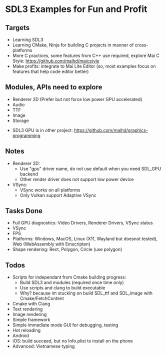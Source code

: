 # SDL3 Examples for Fun and Profit

## Targets
- Learning SDL3
- Learning CMake, Ninja for building C projects in manner of cross-platforms
- More C practices, some features from C++ use required, explore Mai C Style: https://github.com/maihd/maicstyle
- Make profits: integrate to Mai Lite Editor (so, most examples focus on features that help code editor better)

## Modules, APIs need to explore
- Renderer 2D (Prefer but not force low power GPU accelerated)
- Audio
- TTF
- Image
- Storage
* SDL3 GPU is in other project: https://github.com/maihd/graphics-programming 

## Notes
- Renderer 2D: 
    - Use "gpu" driver name, do not use default when you need SDL_GPU backend
    - Other render driver does not support low power device
- VSync:
    - VSync works on all platforms
    - Only Vulkan support Adaptive VSync

## Tasks Done
- Full GPU diagnostics: Video Drivers, Renderer Drivers, VSync status
- VSync
- FPS
- Platforms: Windows, MacOS, Linux (X11, Wayland but doesnot tested), Web (WebAssembly with Emscripten)
- Shape rendering: Rect, Polygon, Circle (use polygon)

## Todos
- Scripts for independant from Cmake building progress:
    - Build SDL3 and modules (required once time only)
    - Use scripts and clang to build executable
    - Why? because im stucking on build SDL_ttf and SDL_image with Cmake/FetchContent
- Cmake with Clang
- Text rendering
- Image rendering
- Simple framework
- Simple immediate mode GUI for debugging, testing
- Hot reloading
- Android
- iOS: build succeed, but no Info.plist to install on the phone
- Advanced: Vietnamese typing